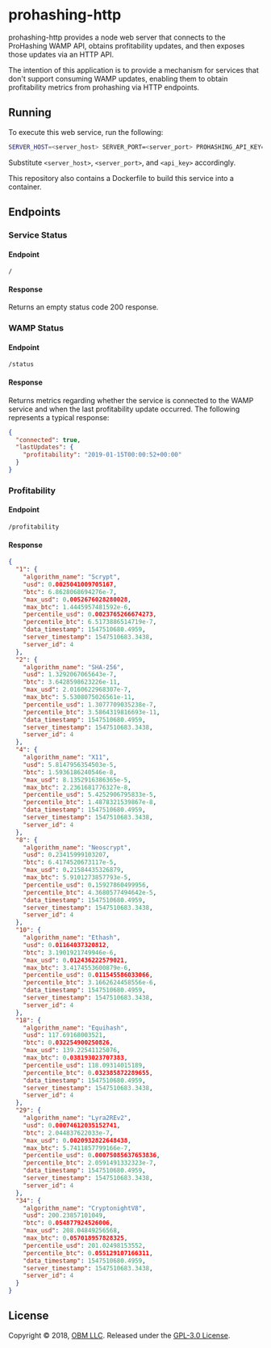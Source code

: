 # prohashing-http

prohashing-http provides a node web server that connects to the ProHashing WAMP API, obtains profitability updates, and then exposes those updates via an HTTP API.

The intention of this application is to provide a mechanism for services that don't support consuming WAMP updates, enabling them to obtain profitability metrics from prohashing via HTTP endpoints.

## Running ##

To execute this web service, run the following:

```sh
SERVER_HOST=<server_host> SERVER_PORT=<server_port> PROHASHING_API_KEY=<api_key> node app.js
```

Substitute `<server_host>`, `<server_port>`, and `<api_key>` accordingly.

This repository also contains a Dockerfile to build this service into a container.

## Endpoints ##

### Service Status ###

#### Endpoint ####

`/`

#### Response ####

Returns an empty status code 200 response.

### WAMP Status ###

#### Endpoint ####

`/status`

#### Response ####

Returns metrics regarding whether the service is connected to the WAMP service and when the last profitability update occurred.  The following represents a typical response:

```json
{
  "connected": true,
  "lastUpdates": {
    "profitability": "2019-01-15T00:00:52+00:00"
  }
}
```

### Profitability ###

#### Endpoint ####

`/profitability`

#### Response ####

```json
{
  "1": {
    "algorithm_name": "Scrypt",
    "usd": 0.0025041009705167,
    "btc": 6.8628068694276e-7,
    "max_usd": 0.0052676028280028,
    "max_btc": 1.4445957481592e-6,
    "percentile_usd": 0.0023765266674273,
    "percentile_btc": 6.5173886514719e-7,
    "data_timestamp": 1547510680.4959,
    "server_timestamp": 1547510683.3438,
    "server_id": 4
  },
  "2": {
    "algorithm_name": "SHA-256",
    "usd": 1.3292067065643e-7,
    "btc": 3.6428598623226e-11,
    "max_usd": 2.0160622968307e-7,
    "max_btc": 5.5308075026561e-11,
    "percentile_usd": 1.3077709035238e-7,
    "percentile_btc": 3.5864319816693e-11,
    "data_timestamp": 1547510680.4959,
    "server_timestamp": 1547510683.3438,
    "server_id": 4
  },
  "4": {
    "algorithm_name": "X11",
    "usd": 5.8147956354503e-5,
    "btc": 1.5936186240546e-8,
    "max_usd": 8.1352916386365e-5,
    "max_btc": 2.2361681776327e-8,
    "percentile_usd": 5.4252906795833e-5,
    "percentile_btc": 1.4878321539867e-8,
    "data_timestamp": 1547510680.4959,
    "server_timestamp": 1547510683.3438,
    "server_id": 4
  },
  "8": {
    "algorithm_name": "Neoscrypt",
    "usd": 0.23415999103207,
    "btc": 6.4174520673117e-5,
    "max_usd": 0.21584435326879,
    "max_btc": 5.9101273857793e-5,
    "percentile_usd": 0.15927860499956,
    "percentile_btc": 4.3680577494642e-5,
    "data_timestamp": 1547510680.4959,
    "server_timestamp": 1547510683.3438,
    "server_id": 4
  },
  "10": {
    "algorithm_name": "Ethash",
    "usd": 0.01164037320812,
    "btc": 3.1901921749946e-6,
    "max_usd": 0.012436222579021,
    "max_btc": 3.4174553600879e-6,
    "percentile_usd": 0.011545586033066,
    "percentile_btc": 3.1662624458556e-6,
    "data_timestamp": 1547510680.4959,
    "server_timestamp": 1547510683.3438,
    "server_id": 4
  },
  "18": {
    "algorithm_name": "Equihash",
    "usd": 117.69168003521,
    "btc": 0.032254900250826,
    "max_usd": 139.22541125076,
    "max_btc": 0.038193023707383,
    "percentile_usd": 118.09314015189,
    "percentile_btc": 0.032385872289655,
    "data_timestamp": 1547510680.4959,
    "server_timestamp": 1547510683.3438,
    "server_id": 4
  },
  "29": {
    "algorithm_name": "Lyra2REv2",
    "usd": 0.00074612035152741,
    "btc": 2.044837622033e-7,
    "max_usd": 0.0020932822648438,
    "max_btc": 5.7411857799166e-7,
    "percentile_usd": 0.00075085637653836,
    "percentile_btc": 2.0591491332323e-7,
    "data_timestamp": 1547510680.4959,
    "server_timestamp": 1547510683.3438,
    "server_id": 4
  },
  "34": {
    "algorithm_name": "CryptonightV8",
    "usd": 200.23857101049,
    "btc": 0.054877924526006,
    "max_usd": 208.04849256568,
    "max_btc": 0.057018957828325,
    "percentile_usd": 201.02498153552,
    "percentile_btc": 0.055129107166311,
    "data_timestamp": 1547510680.4959,
    "server_timestamp": 1547510683.3438,
    "server_id": 4
  }
}
```

## License ##

Copyright © 2018, [OBM LLC](https://obm.mn/).  Released under the [GPL-3.0 License](LICENSE).

